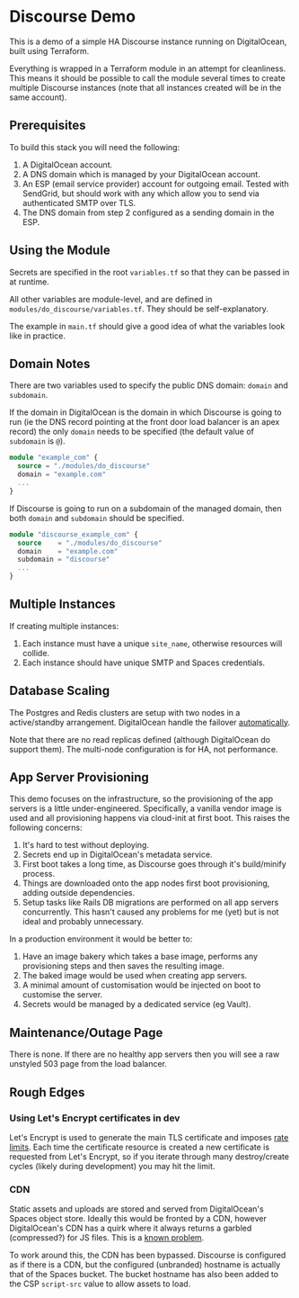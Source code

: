 # Discourse Demo

This is a demo of a simple HA Discourse instance running on DigitalOcean, built using Terraform.

Everything is wrapped in a Terraform module in an attempt for cleanliness. This means it should be possible to call the module several times to create multiple Discourse instances (note that all instances created will be in the same account).


## Prerequisites

To build this stack you will need the following:

1. A DigitalOcean account.
2. A DNS domain which is managed by your DigitalOcean account.
3. An ESP (email service provider) account for outgoing email. Tested with SendGrid, but should work with any which allow you to send via authenticated SMTP over TLS.
4. The DNS domain from step 2 configured as a sending domain in the ESP.


## Using the Module

Secrets are specified in the root `variables.tf` so that they can be passed in at runtime.

All other variables are module-level, and are defined in `modules/do_discourse/variables.tf`. They should be self-explanatory.

The example in `main.tf` should give a good idea of what the variables look like in practice.


## Domain Notes

There are two variables used to specify the public DNS domain: `domain` and `subdomain`.

If the domain in DigitalOcean is the domain in which Discourse is going to run (ie the DNS record pointing at the front door load balancer is an apex record) the only `domain` needs to be specified (the default value of `subdomain` is `@`).

```terraform
module "example_com" {
  source = "./modules/do_discourse"
  domain = "example.com"
  ...
}
```

If Discourse is going to run on a subdomain of the managed domain, then both `domain` and `subdomain` should be specified.

```terraform
module "discourse_example_com" {
  source    = "./modules/do_discourse"
  domain    = "example.com"
  subdomain = "discourse"
  ...
}
```


## Multiple Instances

If creating multiple instances:

1. Each instance must have a unique `site_name`, otherwise resources will collide.
2. Each instance should have unique SMTP and Spaces credentials.


## Database Scaling

The Postgres and Redis clusters are setup with two nodes in a active/standby arrangement. DigitalOcean handle the failover [automatically](https://docs.digitalocean.com/products/databases/#high-availability).

Note that there are no read replicas defined (although DigitalOcean do support them). The multi-node configuration is for HA, not performance.


## App Server Provisioning

This demo focuses on the infrastructure, so the provisioning of the app servers is a little under-engineered. Specifically, a vanilla vendor image is used and all provisioning happens via cloud-init at first boot. This raises the following concerns:

1. It's hard to test without deploying.
2. Secrets end up in DigitalOcean's metadata service.
3. First boot takes a long time, as Discourse goes through it's build/minify process.
4. Things are downloaded onto the app nodes first boot provisioning, adding outside dependencies.
5. Setup tasks like Rails DB migrations are performed on all app servers concurrently. This hasn't caused any problems for me (yet) but is not ideal and probably unnecessary.

In a production environment it would be better to:

1. Have an image bakery which takes a base image, performs any provisioning steps and then saves the resulting image.
2. The baked image would be used when creating app servers.
3. A minimal amount of customisation would be injected on boot to customise the server.
4. Secrets would be managed by a dedicated service (eg Vault).


## Maintenance/Outage Page

There is none. If there are no healthy app servers then you will see a raw unstyled 503 page from the load balancer.


## Rough Edges

### Using Let's Encrypt certificates in dev

Let's Encrypt is used to generate the main TLS certificate and imposes [rate limits](https://letsencrypt.org/docs/rate-limits/). Each time the certificate resource is created a new certificate is requested from Let's Encrypt, so if you iterate through many destroy/create cycles (likely during development) you may hit the limit.


### CDN

Static assets and uploads are stored and served from DigitalOcean's Spaces object store. Ideally this would be fronted by a CDN, however DigitalOcean's CDN has a quirk where it always returns a garbled (compressed?) for JS files. This is a [known problem](https://meta.discourse.org/t/using-object-storage-for-uploads-s3-clones/148916#digital-ocean-spaces).

To work around this, the CDN has been bypassed. Discourse is configured as if there is a CDN, but the configured (unbranded) hostname is actually that of the Spaces bucket. The bucket hostname has also been added to the CSP `script-src` value to allow assets to load.
